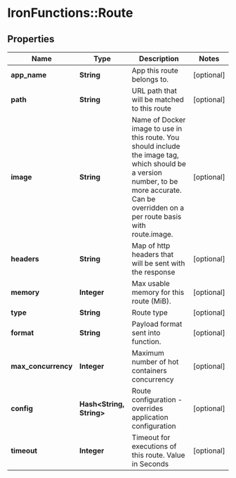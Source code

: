# IronFunctions::Route

## Properties
Name | Type | Description | Notes
------------ | ------------- | ------------- | -------------
**app_name** | **String** | App this route belongs to. | [optional] 
**path** | **String** | URL path that will be matched to this route | [optional] 
**image** | **String** | Name of Docker image to use in this route. You should include the image tag, which should be a version number, to be more accurate. Can be overridden on a per route basis with route.image. | [optional] 
**headers** | **String** | Map of http headers that will be sent with the response | [optional] 
**memory** | **Integer** | Max usable memory for this route (MiB). | [optional] 
**type** | **String** | Route type | [optional] 
**format** | **String** | Payload format sent into function. | [optional] 
**max_concurrency** | **Integer** | Maximum number of hot containers concurrency | [optional] 
**config** | **Hash&lt;String, String&gt;** | Route configuration - overrides application configuration | [optional] 
**timeout** | **Integer** | Timeout for executions of this route. Value in Seconds | [optional] 


